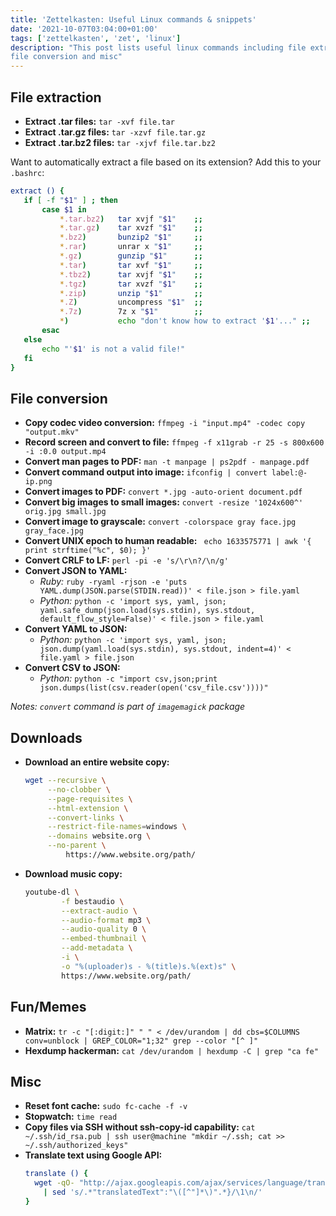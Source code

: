 ```yaml
---
title: 'Zettelkasten: Useful Linux commands & snippets'
date: '2021-10-07T03:04:00+01:00'
tags: ['zettelkasten', 'zet', 'linux']
description: "This post lists useful linux commands including file extraction,
file conversion and misc"
---
```


## File extraction

- **Extract .tar files:** `tar -xvf file.tar`
- **Extract .tar.gz files:** `tar -xzvf file.tar.gz`
- **Extract .tar.bz2 files:** `tar -xjvf file.tar.bz2`

Want to automatically extract a file based on its extension? Add this to your
`.bashrc`:

```bash
extract () {
   if [ -f "$1" ] ; then
       case $1 in
           *.tar.bz2)   tar xvjf "$1"    ;;
           *.tar.gz)    tar xvzf "$1"    ;;
           *.bz2)       bunzip2 "$1"     ;;
           *.rar)       unrar x "$1"     ;;
           *.gz)        gunzip "$1"      ;;
           *.tar)       tar xvf "$1"     ;;
           *.tbz2)      tar xvjf "$1"    ;;
           *.tgz)       tar xvzf "$1"    ;;
           *.zip)       unzip "$1"       ;;
           *.Z)         uncompress "$1"  ;;
           *.7z)        7z x "$1"        ;;
           *)           echo "don't know how to extract '$1'..." ;;
       esac
   else
       echo "'$1' is not a valid file!"
   fi
}
```

## File conversion

- **Copy codec video conversion:** `ffmpeg -i "input.mp4" -codec copy
  "output.mkv"`
- **Record screen and convert to file:** `ffmpeg -f x11grab -r 25 -s 800x600 -i
  :0.0 output.mp4`
- **Convert man pages to PDF:** `man -t manpage | ps2pdf - manpage.pdf`
- **Convert command output into image:** `ifconfig | convert label:@- ip.png`
- **Convert images to PDF:** `convert *.jpg -auto-orient document.pdf`
- **Convert big images to small images:** `convert -resize '1024x600^'
  orig.jpg small.jpg`
- **Convert image to grayscale:** `convert -colorspace gray face.jpg
  gray_face.jpg`
- **Convert UNIX epoch to human readable:** `
echo 1633575771 | awk '{ print strftime("%c", $0); }'`
- **Convert CRLF to LF:** `perl -pi -e 's/\r\n?/\n/g'`
- **Convert JSON to YAML:**
  * _Ruby:_ `ruby -ryaml -rjson -e 'puts YAML.dump(JSON.parse(STDIN.read))' <
    file.json > file.yaml`
  * _Python:_ `python -c 'import sys, yaml, json;
    yaml.safe_dump(json.load(sys.stdin), sys.stdout, default_flow_style=False)'
    < file.json > file.yaml`
- **Convert YAML to JSON:**
  * _Python:_ `python -c 'import sys, yaml, json;
    json.dump(yaml.load(sys.stdin), sys.stdout, indent=4)' < file.yaml >
    file.json`
- **Convert CSV to JSON:**
  * _Python:_ `python -c "import csv,json;print
    json.dumps(list(csv.reader(open('csv_file.csv'))))"`

_Notes: `convert` command is part of `imagemagick` package_

## Downloads

- **Download an entire website copy:**
  ```bash
  wget --recursive \
       --no-clobber \
       --page-requisites \
       --html-extension \
       --convert-links \
       --restrict-file-names=windows \
       --domains website.org \
       --no-parent \
           https://www.website.org/path/
  ```

- **Download music copy:**
  ```bash
  youtube-dl \
          -f bestaudio \
          --extract-audio \
          --audio-format mp3 \
          --audio-quality 0 \
          --embed-thumbnail \
          --add-metadata \
          -i \
          -o "%(uploader)s - %(title)s.%(ext)s" \
          https://www.website.org/path/
  ```

## Fun/Memes

- **Matrix:** `tr -c "[:digit:]" " " < /dev/urandom | dd cbs=$COLUMNS
  conv=unblock | GREP_COLOR="1;32" grep --color "[^ ]"`
- **Hexdump hackerman:** `cat /dev/urandom | hexdump -C | grep "ca fe"`

## Misc

- **Reset font cache:** `sudo fc-cache -f -v`
- **Stopwatch:** `time read`
- **Copy files via SSH without ssh-copy-id capability:** `cat ~/.ssh/id_rsa.pub
  | ssh user@machine "mkdir ~/.ssh; cat >> ~/.ssh/authorized_keys"`
- **Translate text using Google API:**
  ```bash
  translate () {
    wget -qO- "http://ajax.googleapis.com/ajax/services/language/translate?v=1.0&q=$1&langpair=$2|${3:-en}" \
      | sed 's/.*"translatedText":"\([^"]*\)".*}/\1\n/'
  }
  ```
